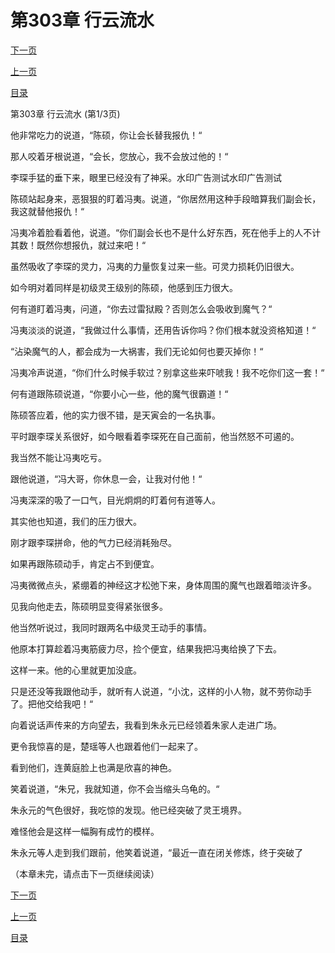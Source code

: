 <h1>第303章     行云流水</h1>
            <div><p><a href="./0907_%E7%AC%AC303%E7%AB%A0_%E8%A1%8C%E4%BA%91%E6%B5%81%E6%B0%B4.md">下一页</a></p><p><a href="./0905_%E7%AC%AC302%E7%AB%A0_%E9%AD%94%E6%B0%94%E5%85%A5%E4%BD%93.md">上一页</a></p><p><a href="../">目录</a></p></div>
            <div><p>第303章     行云流水 (第1/3页)</p><p>他非常吃力的说道，“陈硕，你让会长替我报仇！“</p><p>那人咬着牙根说道，“会长，您放心，我不会放过他的！“</p><p>李琛手猛的垂下来，眼里已经没有了神采。水印广告测试水印广告测试</p><p>陈硕站起身来，恶狠狠的盯着冯夷。说道，“你居然用这种手段暗算我们副会长，我这就替他报仇！“</p><p>冯夷冷着脸看着他，说道。“你们副会长也不是什么好东西，死在他手上的人不计其数！既然你想报仇，就过来吧！“</p><p>虽然吸收了李琛的灵力，冯夷的力量恢复过来一些。可灵力损耗仍旧很大。</p><p>如今明对着同样是初级灵王级别的陈硕，他感到压力很大。</p><p>何有道盯着冯夷，问道，“你去过雷狱殿？否则怎么会吸收到魔气？“</p><p>冯夷淡淡的说道，“我做过什么事情，还用告诉你吗？你们根本就没资格知道！“</p><p>“沾染魔气的人，都会成为一大祸害，我们无论如何也要灭掉你！“</p><p>冯夷冷声说道，“你们什么时候手软过？别拿这些来吓唬我！我不吃你们这一套！“</p><p>何有道跟陈硕说道，“你要小心一些，他的魔气很霸道！“</p><p>陈硕答应着，他的实力很不错，是天寅会的一名执事。</p><p>平时跟李琛关系很好，如今眼看着李琛死在自己面前，他当然怒不可遏的。</p><p>我当然不能让冯夷吃亏。</p><p>跟他说道，“冯大哥，你休息一会，让我对付他！“</p><p>冯夷深深的吸了一口气，目光炯炯的盯着何有道等人。</p><p>其实他也知道，我们的压力很大。</p><p>刚才跟李琛拼命，他的气力已经消耗殆尽。</p><p>如果再跟陈硕动手，肯定占不到便宜。</p><p>冯夷微微点头，紧绷着的神经这才松弛下来，身体周围的魔气也跟着暗淡许多。</p><p>见我向他走去，陈硕明显变得紧张很多。</p><p>他当然听说过，我同时跟两名中级灵王动手的事情。</p><p>他原本打算趁着冯夷筋疲力尽，捡个便宜，结果我把冯夷给换了下去。</p><p>这样一来。他的心里就更加没底。</p><p>只是还没等我跟他动手，就听有人说道，“小沈，这样的小人物，就不劳你动手了。把他交给我吧！“</p><p>向着说话声传来的方向望去，我看到朱永元已经领着朱家人走进广场。</p><p>更令我惊喜的是，楚瑶等人也跟着他们一起来了。</p><p>看到他们，连黄庭脸上也满是欣喜的神色。</p><p>笑着说道，“朱兄，我就知道，你不会当缩头乌龟的。“</p><p>朱永元的气色很好，我吃惊的发现。他已经突破了灵王境界。</p><p>难怪他会是这样一幅胸有成竹的模样。</p><p>朱永元等人走到我们跟前，他笑着说道，“最近一直在闭关修炼，终于突破了</p><p>（本章未完，请点击下一页继续阅读）</p></div>
            <div><p><a href="./0907_%E7%AC%AC303%E7%AB%A0_%E8%A1%8C%E4%BA%91%E6%B5%81%E6%B0%B4.md">下一页</a></p><p><a href="./0905_%E7%AC%AC302%E7%AB%A0_%E9%AD%94%E6%B0%94%E5%85%A5%E4%BD%93.md">上一页</a></p><p><a href="../">目录</a></p></div>